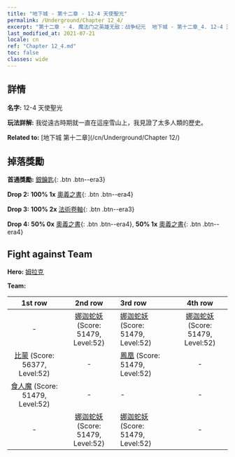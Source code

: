 ```yaml
---
title: "地下城 - 第十二章 - 12-4 天使聖光"
permalink: /Underground/Chapter 12_4/
excerpt: "第十二章 - 4. 魔法门之英雄无敌：战争纪元  地下城 - 第十二章_4. 12-4 天使聖光"
last_modified_at: 2021-07-21
locale: cn
ref: "Chapter 12_4.md"
toc: false
classes: wide
---
```


## 詳情

 **名字:** 12-4 天使聖光

 **玩法詳解:**       我從遠古時期就一直在這座雪山上，我見證了太多人類的歷史。

 **Related to:** [地下城 第十二章](/cn/Underground/Chapter 12/)

## 掉落獎勵

 **首通獎勵:** [銀鑰匙](/cn/Items/con_693/){: .btn .btn--era3}

 **Drop 2:** **100% 1x** [奧義之書](/cn/Items/mat_53/){: .btn .btn--era4}

 **Drop 3:** **100% 2x** [法術卷軸](/cn/Items/con_694/){: .btn .btn--era3}

 **Drop 4:** **50% 0x** [奧義之書](/cn/Items/mat_46/){: .btn .btn--era4}, **50% 1x** [奧義之書](/cn/Items/mat_46/){: .btn .btn--era4}


## Fight against Team
 **Hero:** [姆拉克](/cn/heroes/Mullich/)

 **Team:**


  | 1st row | 2nd row | 3rd row | 4th row |
  |:----:|:----:|:----|:----:|
  | - | [娜迦蛇妖](/cn/units/Naga/) (Score: 51479, Level:52)  | [娜迦蛇妖](/cn/units/Naga/) (Score: 51479, Level:52)  | [娜迦蛇妖](/cn/units/Naga/) (Score: 51479, Level:52)  |
  | [比蒙](/cn/units/Behemoth/) (Score: 56377, Level:52)  | - | [鳳凰](/cn/units/Firebird/) (Score: 51479, Level:52)  | - |
  | [食人魔](/cn/units/Ogre/) (Score: 51479, Level:52)  | - | - | - |
  | - | [娜迦蛇妖](/cn/units/Naga/) (Score: 51479, Level:52)  | [娜迦蛇妖](/cn/units/Naga/) (Score: 51479, Level:52)  | - |


